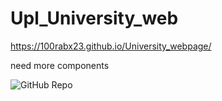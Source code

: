 


# Upl_University_web 

https://100rabx23.github.io/University_webpage/




need more components 
 
<img src="https://img.shields.io/badge/GitHub-Explore%20myGithub-green" alt="GitHub Repo">
